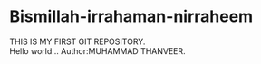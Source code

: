 # Bismillah-irrahaman-nirraheem

THIS IS MY FIRST GIT REPOSITORY.
<br>
Hello world...
Author:MUHAMMAD THANVEER.
